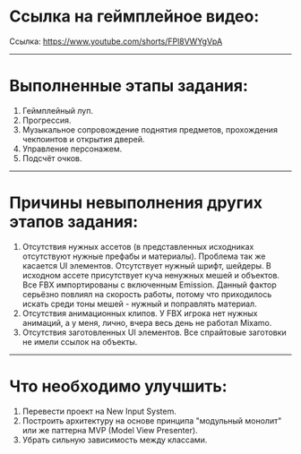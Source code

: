# Ссылка на геймплейное видео:

Ссылка: https://www.youtube.com/shorts/FPl8VWYgVpA

---

# Выполненные этапы задания:

1. Геймплейный луп.
2. Прогрессия.
3. Музыкальное сопровождение поднятия предметов, прохождения чекпоинтов и открытия дверей.
4. Управление персонажем.
5. Подсчёт очков.

---

# Причины невыполнения других этапов задания:

1. Отсутствия нужных ассетов (в представленных исходниках отсутствуют нужные префабы и материалы). Проблема так же касается UI элементов. Отсутствует нужный шрифт,
шейдеры. В исходном ассете присутствует куча ненужных мешей и объектов. Все FBX импортированы с включенным Emission.
Данный фактор серьёзно повлиял на скорость работы, потому что приходилось искать среди тоны мешей - нужный и поправлять материал.
2. Отсутствия анимационных клипов. У FBX игрока нет нужных анимаций, а у меня, лично, вчера весь день не работал Mixamo.
3. Отсутствия заготовленных UI элементов. Все спрайтовые заготовки не имели ссылок на объекты.

---

# Что необходимо улучшить:

1. Перевести проект на New Input System.
2. Построить архитектуру на основе принципа "модульный монолит" или же паттерна MVP (Model View Presenter).
3. Убрать сильную зависимость между классами.

